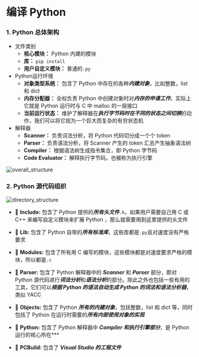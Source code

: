 # 编译 Python

### 1. Python 总体架构

- 文件类别
  - **核心模块：** Python 内建的模块
  - **库：** `pip install`
  - **用户自定义模块：** 普通的`.py`
- Python运行环境
  - **对象类型系统：** 包含了 Python 中存在的各种***内建对象***，比如整数，list 和 dict
  - **内存分配器：** 全权负责 Python 中创建对象时对***内存的申请工作***，实际上它就是 Python 运行时与 C
    中 malloc 的一层接口
  - **当前运行状态：** 维护了解释器在***执行字节码时在不同的状态之间切换***的动作，我们可以将它视为一个巨大而复杂的有穷状态机
- 解释器
  - **Scanner：** 负责词法分析，将 Python 代码切分成一个个 token
  - **Parser：** 负责语法分析，将 Scanner 产生的 token 汇总产生抽象语法树
  - **Compiler：** 根据语法树生成指令集合，即 Python 字节码
  - **Code Evaluator：** 解释执行字节码，也被称为执行引擎

![overall_structure](https://github.com/igululu/Pyek/blob/master/image/overall_structure.png?raw=true)

### 2. Python 源代码组织 

![directory_structure](https://github.com/igululu/Pyek/blob/master/image/directory_structure.png?raw=true)

- :file_folder: **Include:** 包含了 Python 提供的***所有头文件***`.h`，如果用户需要自己用 C 或 C++ 来编写自定义模块来扩展 Python ，那么就需要用到这里提供的头文件
- 📁 **Lib:** 包含了 Python 自带的***所有标准库***，这些库都是`.py`且对速度没有严格要求
- 📁 **Modules:** 包含了所有用 C 编写的模块，这些模块都是对速度要求严格的模块，所以都是`.c`


- 📁 **Parser:** 包含了 Python 解释器中的 ***Scanner*** 和 ***Parser*** 部分，即对 Python 源代码进行***词法分析***和***语法分析***的部分。除此之外也包括一些有用的工具，它们可以***根据 Python 的语法自动生成 Python 的词法和语法分析器***，类似 YACC

- 📁 **Objects:** 包含了 Python ***所有的内建对象***，包括整数，list 和 dict 等，同时包括了 Python 在运行时需要的***所有内部使用对象的实现***


- 📁 **Python:** 包含了 Python 解释器中 ***Compiler 和执行引擎部分***，是 Python 运行的核心所在***


- 📁 **PCBuild:** 包含了 ***Visual Studio 的工程文件***

